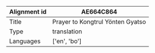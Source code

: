 |Alignment id | AE664C864
| --- | --- 
|Title | Prayer to Kongtrul Yönten Gyatso 
|Type | translation
|Languages | ['en', 'bo']